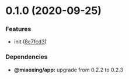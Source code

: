 # 0.1.0 (2020-09-25)


### Features

* init ([8c7fcd3](https://github.com/miaoxing/region/commit/8c7fcd3e502c7d656c3c67c5aa0cb683d4c33876))





### Dependencies

* **@miaoxing/app:** upgrade from 0.2.2 to 0.2.3

